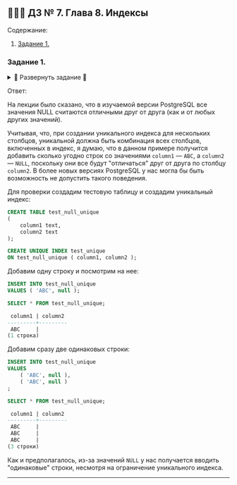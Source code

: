 ## 👨🏻‍💻 ДЗ № 7. Глава 8. Индексы

Содержание:
1. [Задание 1.](#задание_1)

### **Задание 1.** <a name="задание_1"></a>

<details>
<summary>🔽 Развернуть задание 🔽</summary>
Задание:

Предположим, что для какой-то таблицы создан уникальный индекс по двум
столбцам: `column1` и `column2`. В таблице есть строка, у которой значение 
атрибута `column1` равно `ABC`, а значение атрибута `column2` — `NULL`. Мы решили
добавить в таблицу еще одну строку с такими же значениями ключевых 
атрибутов, т. е. `column1` — `ABC`, а `column2` — `NULL`.

Как вы думаете, будет ли операция вставки новой строки успешной или 
завершится с ошибкой? Объясните ваше решение.
</details>

Ответ:

На лекции было сказано, что в изучаемой версии PostgreSQL все значения NULL
считаются отличными друг от друга (как и от любых других значений).

Учитывая, что, при создании уникального индекса для нескольких столбцов,
уникальной должна быть комбинация всех столбцов, включенных в индекс, я думаю,
что в данном примере получится добавить сколько угодно строк со значениями
`column1` — `ABC`, а `column2` — `NULL`, поскольку они все будут "отличаться"
друг от друга по столбцу `column2`. В более новых версиях PostgreSQL 
у нас могла бы быть возможность не допустить такого поведения.

Для проверки создадим тестовую таблицу и создадим уникальный индекс:
```SQL
CREATE TABLE test_null_unique
(
    column1 text,
    column2 text
);

CREATE UNIQUE INDEX test_unique 
ON test_null_unique ( column1, column2 );
```
Добавим одну строку и посмотрим на нее:
```SQL
INSERT INTO test_null_unique
VALUES ( 'ABC', null );

SELECT * FROM test_null_unique;

 column1 | column2 
---------+---------
 ABC     | 
(1 строка)
```
Добавим сразу две одинаковых строки:
```SQL
INSERT INTO test_null_unique
VALUES 
    ( 'ABC', null ),
    ( 'ABC', null )
;

SELECT * FROM test_null_unique;

 column1 | column2 
---------+---------
 ABC     | 
 ABC     | 
 ABC     | 
(3 строки)
```

Как и предполагалось, из-за значений `NULL` у нас получается вводить 
"одинаковые" строки, несмотря на ограничение уникального индекса.

---

